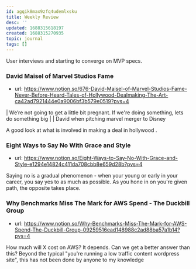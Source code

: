 ```yaml
---
id: agqik8max9zfq4udemlxsku
title: Weekly Review
desc: ''
updated: 1688315618197
created: 1688315270935
topic: journal
tags: []
---
```


User interviews and starting to converge on MVP specs.

### David Maisel of Marvel Studios Fame
- url: https://www.notion.so/676-David-Maisel-of-Marvel-Studios-Fame-Never-Before-Heard-Tales-of-Hollywood-Dealmaking-The-Art-ca42ad7921444e0a9006bf3b579e0519?pvs=4

| We’re not going to get a little bit pregnant. If we're doing something, lets do something big
| 
| David when pitching marvel merger to Disney

A good look at what is involved in making a deal in hollywood .

### Eight Ways to Say No With Grace and Style
- url: https://www.notion.so/Eight-Ways-to-Say-No-With-Grace-and-Style-e1294e14824c411da708cbb8e659d28b?pvs=4

Saying no is a gradual phenomenon - when your young or early in your career, you say yes to as much as possible. As you hone in on you're given path, the opposite takes place. 

### Why Benchmarks Miss The Mark for AWS Spend - The Duckbill Group
- url: https://www.notion.so/Why-Benchmarks-Miss-The-Mark-for-AWS-Spend-The-Duckbill-Group-09259516ead148988c2ad88ba57a1b14?pvs=4

How much will X cost on AWS? It depends.
Can we get a better answer than this? Beyond the typical "you're running a low traffic content wordpress site", this has not been done by anyone to my knowledge
